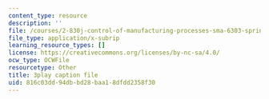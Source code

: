 ```yaml
---
content_type: resource
description: ''
file: /courses/2-830j-control-of-manufacturing-processes-sma-6303-spring-2008/816c03dd94dbbd28baa18dfdd2358f30_TvrU_6NYBFs.srt
file_type: application/x-subrip
learning_resource_types: []
license: https://creativecommons.org/licenses/by-nc-sa/4.0/
ocw_type: OCWFile
resourcetype: Other
title: 3play caption file
uid: 816c03dd-94db-bd28-baa1-8dfdd2358f30
---
```

